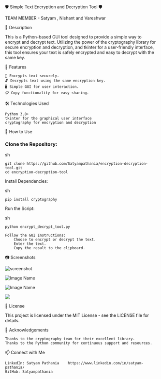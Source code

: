 🛡️ Simple Text Encryption and Decryption Tool 🛡️

TEAM MEMBER  -  Satyam , Nishant and Vareshwar


📜 Description


This is a Python-based GUI tool designed to provide a simple way to encrypt and decrypt text. Utilizing the power of the cryptography library for secure encryption and decryption, and tkinter for a user-friendly interface, this tool ensures your text is safely encrypted and easy to decrypt with the same key.


🌟 Features

    🔐 Encrypts text securely.
    🔓 Decrypts text using the same encryption key.
    🖥️ Simple GUI for user interaction.
    📋 Copy functionality for easy sharing.


🛠️ Technologies Used

    Python 3.8+
    tkinter for the graphical user interface
    cryptography for encryption and decryption


🚀 How to Use

  ### Clone the Repository:

sh

    git clone https://github.com/Satyampathania/encryption-decryption-tool.git
    cd encryption-decryption-tool 



Install Dependencies:

sh 

    pip install cryptography

Run the Script:

sh

    python encrypt_decrypt_tool.py

    Follow the GUI Instructions:
        Choose to encrypt or decrypt the text.
        Enter the text.
        Copy the result to the clipboard.

📷 Screenshots

![screenshot](https://github.com/Satyampathania/Encryption-Decryption-TOOL/assets/71765680/f2c8e76a-398f-4c59-9d8d-838626fe1772)





![Image Name](https://github.com/Satyampathania/Encryption-Decryption-TOOL/assets/71765680/a449e169-398e-4a4c-a0e8-b23e9154fa0d)






![Image Name](https://github.com/Satyampathania/Encryption-Decryption-TOOL/assets/71765680/97628013-8f1e-4378-b7c9-f213fc7f97c9)







![](https://github.com/Satyampathania/Encryption-Decryption-TOOL/assets/71765680/305b55f8-4517-4d35-9de8-70647341dced)




📝 License

This project is licensed under the MIT License - see the LICENSE file for details.









🙌 Acknowledgements

    Thanks to the cryptography team for their excellent library.
    Thanks to the Python community for continuous support and resources.




📫 Connect with Me

    LinkedIn: Satyam Pathania    https://www.linkedin.com/in/satyam-pathania/
    GitHub: Satyampathania
